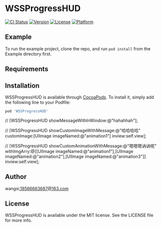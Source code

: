 # WSSProgressHUD

[![CI Status](https://img.shields.io/travis/18566663687@163.com/WSSProgressHUD.svg?style=flat)](https://travis-ci.org/18566663687@163.com/WSSProgressHUD)
[![Version](https://img.shields.io/cocoapods/v/WSSProgressHUD.svg?style=flat)](https://cocoapods.org/pods/WSSProgressHUD)
[![License](https://img.shields.io/cocoapods/l/WSSProgressHUD.svg?style=flat)](https://cocoapods.org/pods/WSSProgressHUD)
[![Platform](https://img.shields.io/cocoapods/p/WSSProgressHUD.svg?style=flat)](https://cocoapods.org/pods/WSSProgressHUD)

## Example

To run the example project, clone the repo, and run `pod install` from the Example directory first.

## Requirements

## Installation

WSSProgressHUD is available through [CocoaPods](https://cocoapods.org). To install
it, simply add the following line to your Podfile:

```ruby
pod 'WSSProgressHUD'
```


//    [WSSProgressHUD showMessageWithInWindow:@"hahahhah"];

//    [WSSProgressHUD showCustomImageWithMessage:@"哈哈哈哈" customImage:[UIImage imageNamed:@"animation1"] inview:self.view];

//    [WSSProgressHUD showCustomAnimationWithMessage:@"嗯嗯嗯讷讷呢" withImgArry:@[[UIImage imageNamed:@"animation1"],[UIImage imageNamed:@"animation2"],[UIImage imageNamed:@"animation3"]] inview:self.view];


## Author

wangsi,18566663687@163.com

## License

WSSProgressHUD is available under the MIT license. See the LICENSE file for more info.
